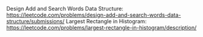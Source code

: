 Design Add and Search Words Data Structure: https://leetcode.com/problems/design-add-and-search-words-data-structure/submissions/
Largest Rectangle in Histogram: https://leetcode.com/problems/largest-rectangle-in-histogram/description/
